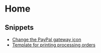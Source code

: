 # Home

## Snippets

* [Change the PayPal gateway icon](https://gist.github.com/1425282)
* [Template for printing processing orders](https://gist.github.com/1339240)